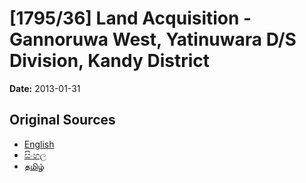 # [1795/36] Land Acquisition - Gannoruwa West, Yatinuwara D/S Division, Kandy District

**Date:** 2013-01-31

## Original Sources

- [English](https://documents.gov.lk/view/extra-gazettes/2013/1/1795-36_E.pdf)
- [සිංහල](https://documents.gov.lk/view/extra-gazettes/2013/1/1795-36_S.pdf)
- [தமிழ்](https://documents.gov.lk/view/extra-gazettes/2013/1/1795-36_T.pdf)
